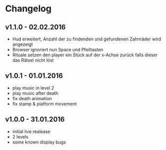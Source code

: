 # Changelog

## v1.1.0 - 02.02.2016

* Hud erweitert, Anzahl der zu findenden und gefundenen Zahnräder wird angezeigt
* Browser ignoriert nun Space und Pfeiltasten
* Rituale setzen den player ein Stück auf der x-Achse zurück falls dieser das Rätsel nicht löst

## v1.0.1 - 01.01.2016

* play music in level 2
* play music after death
* fix death animation
* fix stamp & platform movement

## v1.0.0 - 31.01.2016

* initial live realease
* 2 levels
* some known display bugs